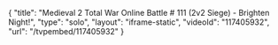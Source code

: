 {
    "title": "Medieval 2 Total War Online Battle # 111 (2v2 Siege) - Brighten Night!",
    "type": "solo",
    "layout": "iframe-static",
    "videoId": "117405932",
    "url": "\/tvpembed\/117405932"
}